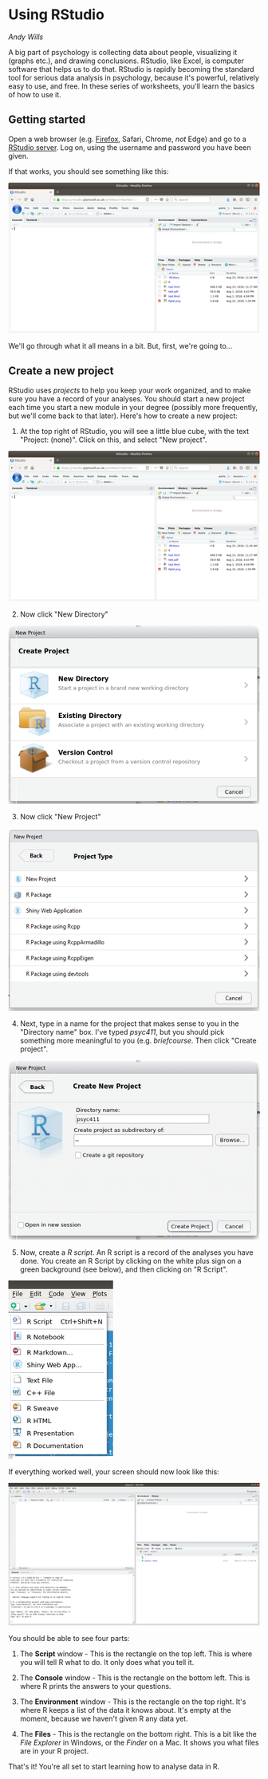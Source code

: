 # Using RStudio
_Andy Wills_

A big part of psychology is collecting data about people, visualizing it (graphs etc.), and drawing conclusions. RStudio, like Excel, is computer software that helps us to do that. RStudio is rapidly becoming the standard tool for serious data analysis in psychology, because it's powerful, relatively easy to use, and free. In these series of worksheets, you'll learn the basics of how to use it.

## Getting started

Open a web browser (e.g. [Firefox](https://www.mozilla.org/en-US/firefox/new/), Safari, Chrome, _not_ Edge) and go to a <a href = "https://rstudio.plymouth.ac.uk" target = "blank">RStudio server</a>. Log on, using the username and password you have been given. 

If that works, you should see something like this:

![RStudio on first opening](pics/rstudio-new.png)

We'll go through what it all means in a bit. But, first, we're going to...

## Create a new project

RStudio uses _projects_ to help you keep your work organized, and to make sure you have a record of your analyses. You should start a new project each time you start a new module in your degree (possibly more frequently, but we'll come back to that later). Here's how to create a new project:

1. At the top right of RStudio, you will see a little blue cube, with the text "Project: (none)". Click on this, and select "New project". 

![RStudio without a project open](pics/rstudio-new.png)

2. Now click "New Directory"

![Project dialog #1](pics/create1.png)

3. Now click "New Project"

![Project dialog #2](pics/create2.png)

4. Next, type in a name for the project that makes sense to you in the "Directory name" box. I've typed _psyc411_, but you should pick something more meaningful to you (e.g. _briefcourse_. Then click "Create project".

![Project dialog #3](pics/create3.png)

5. Now, create a _R script_. An R script is a record of the analyses you have done. You create an R Script by clicking on the white plus sign on a green background (see below), and then clicking on "R Script".

![Script menu](pics/script1.png)

If everything worked well, your screen should now look like this:

![Project created](pics/project-made.png)

You should be able to see four parts:

1. The **Script** window - This is the rectangle on the top left. This is where you will tell R what to do. It only does what you tell it.

2. The **Console** window - This is the rectangle on the bottom left. This is where R prints the answers to your questions.

3. The **Environment** window - This is the rectangle on the top right. It's where R keeps a list of the data it knows about. It's empty at the moment, because we haven't given R any data yet.

4.  The **Files** - This is the rectangle on the bottom right. This is a bit like the _File Explorer_ in Windows, or the _Finder_ on a Mac. It shows you what files are in your R project. 

That's it! You're all set to start learning how to analyse data in R.
